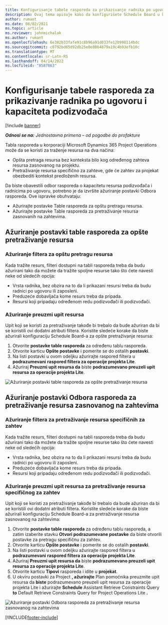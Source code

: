 ```yaml
---
title: Konfigurisanje tabele rasporeda za prikazivanje radnika po ugovoru i kapaciteta podizvođača
description: Ovaj tema opisuje kako da konfigurišete Schedule Board u korporaciji Microsoft da Dynamics 365 Project Operations prikaže kapacitet resursa podizvođačem prilikom osoblja zahteva za projektne resurse.
author: rumant
ms.date: 08/02/2021
ms.topic: article
ms.reviewer: johnmichalak
ms.author: rumant
ms.openlocfilehash: 6e382b33fafe91c8b96a91d033fe12b998114bdc
ms.sourcegitcommit: c0792bd65d92db25e0e8864879a19c4b93efb10c
ms.translationtype: MT
ms.contentlocale: sr-Latn-RS
ms.lasthandoff: 04/14/2022
ms.locfileid: "8587863"
---
```

# <a name="configure-schedule-board-to-show-contract-workers-and-subcontracted-capacity"></a>Konfigurisanje tabele rasporeda za prikazivanje radnika po ugovoru i kapaciteta podizvođača 

[!include [banner](../../includes/dataverse-preview.md)]

_**Odnosi se na:** Jednostavna primena – od pogodbe do profakture_

Tabla rasporeda u korporaciji Microsoft Dynamics 365 Project Operations može da se koristi za traženje resursa na dva načina:

- Opšta pretraga resursa bez konteksta bilo kog određenog zahteva resursa zasnovanog na projektu.
- Pretraživanje resursa specifično za zahteve, gde će zahtev za projekat obezbediti kontekst predloženih resursa.

Da biste obavestili odbor rasporeda o kapacitetu resursa podizvođača i radnicima po ugovoru, potrebno je da izvršite ažuriranje postavki Odbora rasporeda. Ove ispravke obuhvataju: 
- Ažurirajte postavke Table rasporeda za opštu pretragu resursa.
- Ažurirajte postavke Table rasporeda za pretraživanje resursa zasnovanih na zahtevima.

## <a name="update-schedule-board-settings-for-general-resource-search"></a>Ažuriranje postavki table rasporeda za opšte pretraživanje resursa
### <a name="update-filters-for-general-resource-search"></a>Ažuriranje filtera za opštu pretragu resursa
Kada tražite resurs, filteri dostupni na tabli rasporeda treba da budu ažurirani tako da možete da tražite spoljne resurse tako što ćete navesti neke od sledećih opcija:
  - Vrsta radnika, bez obzira na to da li prikazani resursi treba da budu radnici po ugovoru ili zaposleni.
  - Preduzeće dobavljača kome resurs treba da pripada.
  - Resursi koji pripadaju određenom redu podizvođači ili podizvođači.
    
### <a name="update-retrieve-resource-query"></a>Ažuriranje preuzmi upit resursa
Upit koji se koristi za pretraživanje takođe bi trebalo da bude ažuriran da bi se koristili ovi dodatni atributi filtera. Koristite sledeće korake da biste ažurirali konfiguraciju Schedule Board-a za opšte pretraživanje resursa:  
1. Otvorite **postavke table rasporeda** za određenu tablu rasporeda.
2. Otvorite karticu **Opšte postavke** i pomerite se do ostalih **postavki**.
3. Na listi postavki u ovom odeljku ažurirajte raspored filtera u **podrazumevani** **raspored filtera za operacije projekta Lite**.
4. Ažuriraj **Preuzmi upit resursa da** biste **podrazumevano preuzeli upit resursa za operacije projekta Lite**.

![Ažuriranje postavki table rasporeda za opšte pretraživanje resursa](../media/BoardSettings.png)  

## <a name="update-schedule-board-settings-for-requirementbased-resource-search"></a>Ažuriranje postavki Odbora rasporeda za pretraživanje resursa zasnovanog na zahtevima
### <a name="update-filters-for-requirement-specific-resource-search"></a>Ažuriranje filtera za pretraživanje resursa specifičnih za zahtev 
Kada tražite resurs, filteri dostupni na tabli rasporeda treba da budu ažurirani tako da možete da tražite spoljne resurse tako što ćete navesti neke od sledećih opcija:
 - Vrsta radnika, bez obzira na to da li prikazani resursi treba da budu radnici po ugovoru ili zaposleni.
 - Preduzeće dobavljača kome resurs treba da pripada.
 - Resursi koji pripadaju određenom redu podizvođači ili podizvođači.

### <a name="update-retrieve-resource-query-for-requirement-specific-resource-search"></a>Ažuriranje preuzmi upit resursa za pretraživanje resursa specifičnog za zahtev 
Upit koji se koristi za pretraživanje takođe bi trebalo da bude ažuriran da bi se koristili ovi dodatni atributi filtera. Koristite sledeće korake da biste ažurirali konfiguraciju Schedule Board-a za pretraživanje resursa zasnovanog na zahtevima:

1. Otvorite **postavke table rasporeda** za određenu tablu rasporeda, a zatim izaberite stavku **Otvori podrazumevane postavke** da biste otvorili postavke za pretragu specifičnu za zahtev.
2. Otvorite karticu **Opšte postavke** i pomerite se do ostalih **postavki**.
3. Na listi postavki u ovom odeljku ažurirajte raspored filtera u **podrazumevani** **raspored filtera za operacije projekta Lite**.
4. Ažuriraj **Preuzmi upit resursa da** biste **podrazumevano preuzeli upit resursa za operacije projekta Lite**.
5. Otvorite karticu **Tipovi** rasporeda i idite u **projekat**.
6. U okviru postavki za Project **, ažurirajte** Plan pomoćnika preuzmite upit resursa da **biste** podrazumevano preuzeli upit resursa za operacije projekta Lite i ažurirajte **Schedule** Assistant Retrieve Constraints Query **to** Default Retrieve Constraints Query for Project Operations Lite **.**

![Ažuriranje postavki Odbora rasporeda za pretraživanje resursa zasnovanog na zahtevima](../media/SASettings.png)  

[!INCLUDE[footer-include](../../includes/footer-banner.md)]
